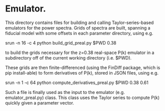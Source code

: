 # Emulator.

This directory contains files for building and calling
Taylor-series-based emulators for the power spectra.
Grids of spectra are built, spanning a fiducial model with
some offsets in each parameter directory, using e.g.

srun -n 16 -c 4 python build_grid_preal.py $PWD 0.38

to build the grids necessary for the z=0.38 real-space P(k)
emulator in a subdirectory off of the current working
directory (i.e. $PWD).

These grids are then finite-differenced (using the FinDiff
package, which is pip install-able) to form derivatives
of P(k), stored in JSON files, using e.g.

srun -n 1 -c 64 python compute_derivatives_preal.py $PWD 0.38 0.61

Such a file is finally used as the input to the emulator
(e.g. emulator_preal.py) class.  This class uses the Taylor
series to compute P(k) quickly given a parameter vector.
